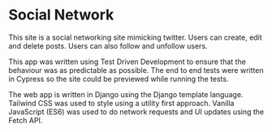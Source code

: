 # Social Network

This site is a social networking site mimicking twitter. Users can create, edit and delete posts.
Users can also follow and unfollow users.

This app was written using Test Driven Development to ensure that the behaviour was as predictable as possible. The end to end tests were written in Cypress so the site could be previewed while running the tests.

The web app is written in Django using the Django template language.
Tailwind CSS was used to style using a utility first approach.
Vanilla JavaScript (ES6) was used to do network requests and UI updates using the Fetch API.

